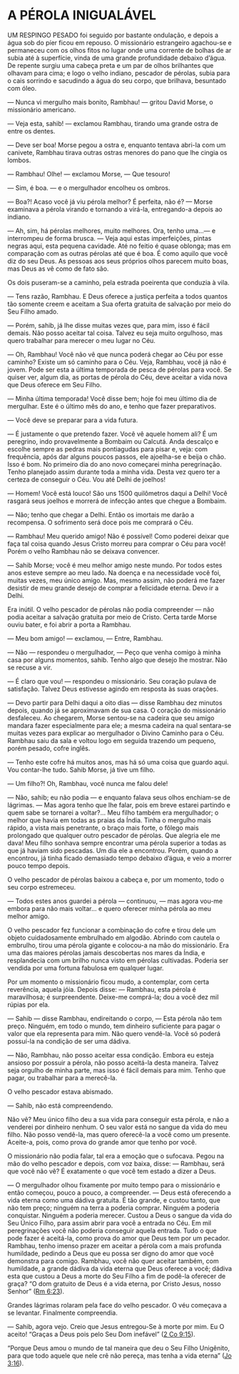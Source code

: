 # A PÉROLA INIGUALÁVEL 

UM RESPINGO PESADO foi seguido por bastante ondulação, e depois a água sob do píer ficou em repouso. O missionário estrangeiro agachou-se e permaneceu com os olhos fitos no lugar onde uma corrente de bolhas de ar subia até à superfície, vinda de uma grande profundidade debaixo d’água. De repente surgiu uma cabeça preta e um par de olhos brilhantes que olhavam para cima; e logo o velho indiano, pescador de pérolas, subia para o cais sorrindo e sacudindo a água do seu corpo, que brilhava, besuntado com óleo.

— Nunca vi mergulho mais bonito, Rambhau! — gritou David Morse, o missionário americano.

— Veja esta, sahib! — exclamou Rambhau, tirando uma grande ostra de entre os dentes.

— Deve ser boa! Morse pegou a ostra e, enquanto tentava abri-la com um canivete, Rambhau tirava outras ostras menores do pano que lhe cingia os lombos.

— Rambhau! Olhe! — exclamou Morse, — Que tesouro!

— Sim, é boa. — e o mergulhador encolheu os ombros.

— Boa?! Acaso você já viu pérola melhor? É perfeita, não é? — Morse examinava a pérola virando e tornando a virá-la, entregando-a depois ao indiano.

— Ah, sim, há pérolas melhores, muito melhores. Ora, tenho uma...— e interrompeu de forma brusca. — Veja aqui estas imperfeições, pintas negras aqui, esta pequena cavidade. Até no feitio é quase oblonga; mas em comparação com as outras pérolas até que é boa. É como aquilo que você diz do seu Deus. As pessoas aos seus próprios olhos parecem muito boas, mas Deus as vê como de fato são.

Os dois puseram-se a caminho, pela estrada poeirenta que conduzia à vila.

— Tens razão, Rambhau. E Deus oferece a justiça perfeita a todos quantos tão somente creem e aceitam a Sua oferta gratuita de salvação por meio do Seu Filho amado.

— Porém, sahib, já lhe disse muitas vezes que, para mim, isso é fácil demais. Não posso aceitar tal coisa. Talvez eu seja muito orgulhoso, mas quero trabalhar para merecer o meu lugar no Céu.

— Oh, Rambhau! Você não vê que nunca poderá chegar ao Céu por esse caminho? Existe um só caminho para o Céu. Veja, Rambhau, você já não é jovem. Pode ser esta a última temporada de pesca de pérolas para você. Se quiser ver, algum dia, as portas de pérola do Céu, deve aceitar a vida nova que Deus oferece em Seu Filho.

— Minha última temporada! Você disse bem; hoje foi meu último dia de mergulhar. Este é o último mês do ano, e tenho que fazer preparativos.

— Você deve se preparar para a vida futura.

— É justamente o que pretendo fazer. Você vê aquele homem ali? É um peregrino, indo provavelmente a Bombaim ou Calcutá. Anda descalço e escolhe sempre as pedras mais pontiagudas para pisar e, veja: com frequência, após dar alguns poucos passos, ele ajoelha-se e beija o chão. Isso é bom. No primeiro dia do ano novo começarei minha peregrinação. Tenho planejado assim durante toda a minha vida. Desta vez quero ter a certeza de conseguir o Céu. Vou até Delhi de joelhos!

— Homem! Você está louco! São uns 1500 quilômetros daqui a Delhi! Você rasgará seus joelhos e morrerá de infecção antes que chegue a Bombaim.

— Não; tenho que chegar a Delhi. Então os imortais me darão a recompensa. O sofrimento será doce pois me comprará o Céu.

— Rambhau! Meu querido amigo! Não é possível! Como poderei deixar que faça tal coisa quando Jesus Cristo morreu para comprar o Céu para você! Porém o velho Rambhau não se deixava convencer.

— Sahib Morse; você é meu melhor amigo neste mundo. Por todos estes anos esteve sempre ao meu lado. Na doença e na necessidade você foi, muitas vezes, meu único amigo. Mas, mesmo assim, não poderá me fazer desistir de meu grande desejo de comprar a felicidade eterna. Devo ir a Delhi.

Era inútil. O velho pescador de pérolas não podia compreender — não podia aceitar a salvação gratuita por meio de Cristo. Certa tarde Morse ouviu bater, e foi abrir a porta a Rambhau.

— Meu bom amigo! — exclamou, — Entre, Rambhau.

— Não — respondeu o mergulhador, — Peço que venha comigo à minha casa por alguns momentos, sahib. Tenho algo que desejo lhe mostrar. Não se recuse a vir.

— É claro que vou! — respondeu o missionário. Seu coração pulava de satisfação. Talvez Deus estivesse agindo em resposta às suas orações.

— Devo partir para Delhi daqui a oito dias — disse Rambhau dez minutos depois, quando já se aproximavam de sua casa. O coração do missionário desfaleceu. Ao chegarem, Morse sentou-se na cadeira que seu amigo mandara fazer especialmente para ele; a mesma cadeira na qual sentara-se muitas vezes para explicar ao mergulhador o Divino Caminho para o Céu. Rambhau saiu da sala e voltou logo em seguida trazendo um pequeno, porém pesado, cofre inglês.

— Tenho este cofre há muitos anos, mas há só uma coisa que guardo aqui. Vou contar-lhe tudo. Sahib Morse, já tive um filho.

— Um filho?! Oh, Rambhau, você nunca me falou dele!

— Não, sahib; eu não podia — e enquanto falava seus olhos enchiam-se de lágrimas. — Mas agora tenho que lhe falar, pois em breve estarei partindo e quem sabe se tornarei a voltar?... Meu filho também era mergulhador; o melhor que havia em todas as praias da Índia. Tinha o mergulho mais rápido, a vista mais penetrante, o braço mais forte, o fôlego mais prolongado que qualquer outro pescador de pérolas. Que alegria ele me dava! Meu filho sonhava sempre encontrar uma pérola superior a todas as que já haviam sido pescadas. Um dia ele a encontrou. Porém, quando a encontrou, já tinha ficado demasiado tempo debaixo d’água, e veio a morrer pouco tempo depois.

O velho pescador de pérolas baixou a cabeça e, por um momento, todo o seu corpo estremeceu.

— Todos estes anos guardei a pérola — continuou, — mas agora vou-me embora para não mais voltar... e quero oferecer minha pérola ao meu melhor amigo.

O velho pescador fez funcionar a combinação do cofre e tirou dele um objeto cuidadosamente embrulhado em algodão. Abrindo com cautela o embrulho, tirou uma pérola gigante e colocou-a na mão do missionário. Era uma das maiores pérolas jamais descobertas nos mares da Índia, e resplandecia com um brilho nunca visto em pérolas cultivadas. Poderia ser vendida por uma fortuna fabulosa em qualquer lugar.

Por um momento o missionário ficou mudo, a contemplar, com certa reverência, aquela jóia. Depois disse: — Rambhau, esta pérola é maravilhosa; é surpreendente. Deixe-me comprá-la; dou a você dez mil rúpias por ela.

— Sahib — disse Rambhau, endireitando o corpo, — Esta pérola não tem preço. Ninguém, em todo o mundo, tem dinheiro suficiente para pagar o valor que ela representa para mim. Não quero vendê-la. Você só poderá possuí-la na condição de ser uma dádiva.

— Não, Rambhau, não posso aceitar essa condição. Embora eu esteja ansioso por possuir a pérola, não posso aceitá-la desta maneira. Talvez seja orgulho de minha parte, mas isso é fácil demais para mim. Tenho que pagar, ou trabalhar para a merecê-la.

O velho pescador estava abismado.

— Sahib, não está compreendendo.

Não vê? Meu único filho deu a sua vida para conseguir esta pérola, e não a venderei por dinheiro nenhum. O seu valor está no sangue da vida do meu filho. Não posso vendê-la, mas quero oferecê-la a você como um presente. Aceite-a, pois, como prova do grande amor que tenho por você.

O missionário não podia falar, tal era a emoção que o sufocava. Pegou na mão do velho pescador e depois, com voz baixa, disse: — Rambhau, será que você não vê? É exatamente o que você tem estado a dizer a Deus.

— O mergulhador olhou fixamente por muito tempo para o missionário e então começou, pouco a pouco, a compreender. — Deus está oferecendo a vida eterna como uma dádiva gratuita. É tão grande, e custou tanto, que não tem preço; ninguém na terra a poderia comprar. Ninguém a poderia conquistar. Ninguém a poderia merecer. Custou a Deus o sangue da vida do Seu Único Filho, para assim abrir para você a entrada no Céu. Em mil peregrinações você não poderia conseguir aquela entrada. Tudo o que pode fazer é aceitá-la, como prova do amor que Deus tem por um pecador. Rambhau, tenho imenso prazer em aceitar a pérola com a mais profunda humildade, pedindo a Deus que eu possa ser digno do amor que você demonstra para comigo. Rambhau, você não quer aceitar também, com humildade, a grande dádiva da vida eterna que Deus oferece a você; dádiva esta que custou a Deus a morte do Seu Filho a fim de podê-la oferecer de graça? “O dom gratuito de Deus é a vida eterna, por Cristo Jesus, nosso Senhor” ([Rm 6:23](http://bibliaonline.com.br/acf/rm/6/23)).

Grandes lágrimas rolaram pela face do velho pescador. O véu começava a se levantar. Finalmente compreendia.

— Sahib, agora vejo. Creio que Jesus entregou-Se à morte por mim. Eu O aceito! “Graças a Deus pois pelo Seu Dom inefável” ([2 Co 9:15](http://bibliaonline.com.br/acf/2co/9/15)).

“Porque Deus amou o mundo de tal maneira que deu o Seu Filho Unigênito, para que todo aquele que nele crê não pereça, mas tenha a vida eterna” ([Jo 3:16](http://bibliaonline.com.br/acf/jo/3/16)).